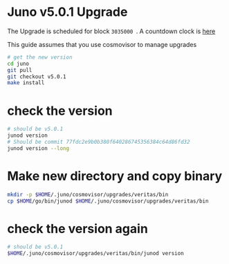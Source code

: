 # Juno v5.0.1 Upgrade

The Upgrade is scheduled for block `3035000 `. A countdown clock is [here](https://www.mintscan.io/juno/blocks/3035000)

This guide assumes that you use cosmovisor to manage upgrades

```bash
# get the new version
cd juno
git pull
git checkout v5.0.1
make install
```

# check the version

```bash
# should be v5.0.1
junod version
# Should be commit 77fdc2e9b0b380f640286745356384c64d86fd32
junod version --long
```

# Make new directory and copy binary

```bash
mkdir -p $HOME/.juno/cosmovisor/upgrades/veritas/bin
cp $HOME/go/bin/junod $HOME/.juno/cosmovisor/upgrades/veritas/bin
```

# check the version again

```bash
# should be v5.0.1
$HOME/.juno/cosmovisor/upgrades/veritas/bin/junod version
```
